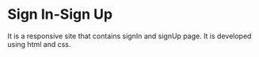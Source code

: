 # Sign In-Sign Up
It is a responsive site that contains signIn and signUp page. It is developed using html and css.